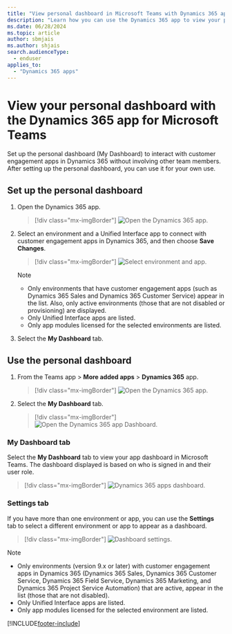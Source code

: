 ```yaml
---
title: "View personal dashboard in Microsoft Teams with Dynamics 365 app"
description: "Learn how you can use the Dynamics 365 app to view your personal dashboard in Microsoft Teams. To work with other team members, consider the team app."
ms.date: 06/28/2024
ms.topic: article
author: sbmjais
ms.author: shjais
search.audienceType: 
  - enduser
applies_to: 
  - "Dynamics 365 apps"
---
```


# View your personal dashboard with the Dynamics 365 app for Microsoft Teams

Set up the personal dashboard (My Dashboard) to interact with customer engagement apps in Dynamics 365 without involving other team members. After setting up the personal dashboard, you can use it for your own use.

## Set up the personal dashboard

1. Open the Dynamics 365 app.

   > [!div class="mx-imgBorder"] 
   > ![Open the Dynamics 365 app.](media/teams-pick-app.png "Open the Dynamics 365 app")

2. Select an environment and a Unified Interface app to connect with customer engagement apps in Dynamics 365, and then choose **Save Changes**.

   > [!div class="mx-imgBorder"] 
   > ![Select environment and app.](media/teams-mydashboard-org-app.png "Select environment and app")

   > [!NOTE]
   > - Only environments that have customer engagement apps (such as Dynamics 365 Sales and Dynamics 365 Customer Service) appear in the list. Also, only active environments (those that are not disabled or provisioning) are displayed. 
   > - Only Unified Interface apps are listed.
   > - Only app modules licensed for the selected environments are listed. 

3. Select the **My Dashboard** tab.

## Use the personal dashboard

1. From the Teams app > **More added apps** > **Dynamics 365** app.

   > [!div class="mx-imgBorder"] 
   > ![Open the Dynamics 365 app.](media/teams-pick-app.png "Open the Dynamics 365 app")

2. Select the **My Dashboard** tab.

    > [!div class="mx-imgBorder"] 
    > ![Open the Dynamics 365 app Dashboard.](media/teams-mydashboard.png "Open the Dynamics 365 app dashboard")

### My Dashboard tab

Select the **My Dashboard** tab to view your  app dashboard in Microsoft Teams. The dashboard displayed is based on who is signed in and their user role.

> [!div class="mx-imgBorder"]
![Dynamics 365 apps dashboard.](media/teams-bot-dashboard.png "Dynamics 365 apps dashboard")

### Settings tab

If you have more than one environment or app, you can use the **Settings** tab to select a different environment or app to appear as a dashboard.

> [!div class="mx-imgBorder"]
> ![Dashboard settings.](media/teams-settings-page.png "Dashboard settings")

> [!NOTE]
> - Only environments (version 9.x or later) with customer engagement apps in Dynamics 365 (Dynamics 365 Sales, Dynamics 365 Customer Service, Dynamics 365 Field Service, Dynamics 365 Marketing, and Dynamics 365 Project Service Automation) that are active, appear in the list (those that are not disabled).
> - Only Unified Interface apps are listed.
> - Only app modules licensed for the selected environment are listed.



[!INCLUDE[footer-include](../includes/footer-banner.md)]
